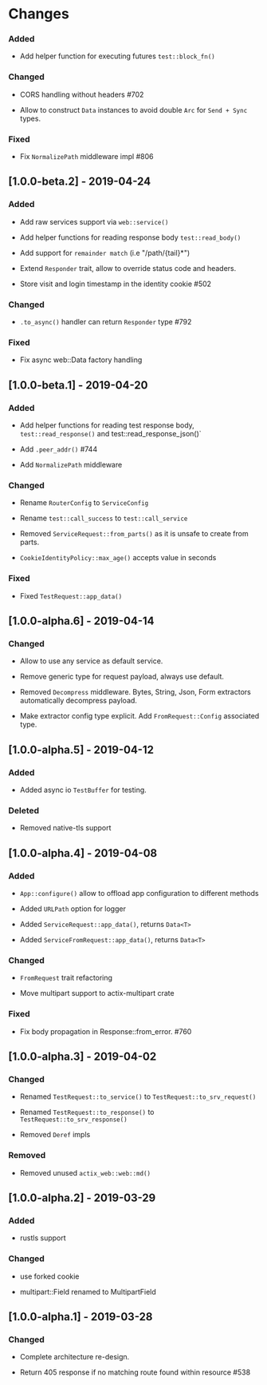 # Changes

### Added

* Add helper function for executing futures `test::block_fn()`

### Changed

* CORS handling without headers #702

* Allow to construct `Data` instances to avoid double `Arc` for `Send + Sync` types.

### Fixed

* Fix `NormalizePath` middleware impl #806


## [1.0.0-beta.2] - 2019-04-24

### Added

* Add raw services support via `web::service()`

* Add helper functions for reading response body `test::read_body()`

* Add support for `remainder match` (i.e "/path/{tail}*")

* Extend `Responder` trait, allow to override status code and headers.

* Store visit and login timestamp in the identity cookie #502

### Changed

* `.to_async()` handler can return `Responder` type #792

### Fixed

* Fix async web::Data factory handling


## [1.0.0-beta.1] - 2019-04-20

### Added

* Add helper functions for reading test response body,
 `test::read_response()` and test::read_response_json()`

* Add `.peer_addr()` #744

* Add `NormalizePath` middleware

### Changed

* Rename `RouterConfig` to `ServiceConfig`

* Rename `test::call_success` to `test::call_service`

* Removed `ServiceRequest::from_parts()` as it is unsafe to create from parts.

* `CookieIdentityPolicy::max_age()` accepts value in seconds

### Fixed

* Fixed `TestRequest::app_data()`


## [1.0.0-alpha.6] - 2019-04-14

### Changed

* Allow to use any service as default service.

* Remove generic type for request payload, always use default.

* Removed `Decompress` middleware. Bytes, String, Json, Form extractors
  automatically decompress payload.

* Make extractor config type explicit. Add `FromRequest::Config` associated type.


## [1.0.0-alpha.5] - 2019-04-12

### Added

* Added async io `TestBuffer` for testing.

### Deleted

* Removed native-tls support


## [1.0.0-alpha.4] - 2019-04-08

### Added

* `App::configure()` allow to offload app configuration to different methods

* Added `URLPath` option for logger

* Added `ServiceRequest::app_data()`, returns `Data<T>`

* Added `ServiceFromRequest::app_data()`, returns `Data<T>`

### Changed

* `FromRequest` trait refactoring

* Move multipart support to actix-multipart crate

### Fixed

* Fix body propagation in Response::from_error. #760


## [1.0.0-alpha.3] - 2019-04-02

### Changed

* Renamed `TestRequest::to_service()` to `TestRequest::to_srv_request()`

* Renamed `TestRequest::to_response()` to `TestRequest::to_srv_response()`

* Removed `Deref` impls

### Removed

* Removed unused `actix_web::web::md()`


## [1.0.0-alpha.2] - 2019-03-29

### Added

* rustls support

### Changed

* use forked cookie

* multipart::Field renamed to MultipartField

## [1.0.0-alpha.1] - 2019-03-28

### Changed

* Complete architecture re-design.

* Return 405 response if no matching route found within resource #538
